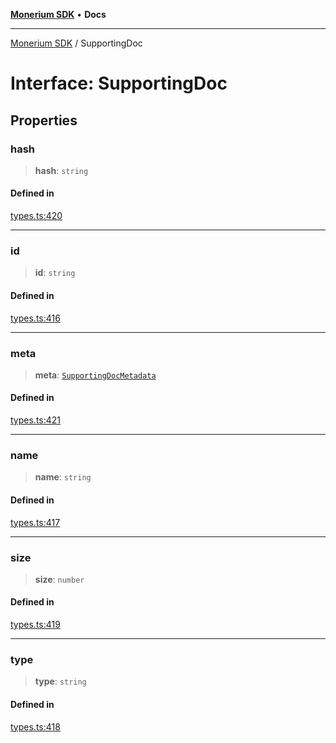[**Monerium SDK**](../README.md) • **Docs**

***

[Monerium SDK](../README.md) / SupportingDoc

# Interface: SupportingDoc

## Properties

### hash

> **hash**: `string`

#### Defined in

[types.ts:420](https://github.com/monerium/js-monorepo/blob/294e3704bc2735fba770b1d2fbba8f31f3bfa306/packages/sdk/src/types.ts#L420)

***

### id

> **id**: `string`

#### Defined in

[types.ts:416](https://github.com/monerium/js-monorepo/blob/294e3704bc2735fba770b1d2fbba8f31f3bfa306/packages/sdk/src/types.ts#L416)

***

### meta

> **meta**: [`SupportingDocMetadata`](SupportingDocMetadata.md)

#### Defined in

[types.ts:421](https://github.com/monerium/js-monorepo/blob/294e3704bc2735fba770b1d2fbba8f31f3bfa306/packages/sdk/src/types.ts#L421)

***

### name

> **name**: `string`

#### Defined in

[types.ts:417](https://github.com/monerium/js-monorepo/blob/294e3704bc2735fba770b1d2fbba8f31f3bfa306/packages/sdk/src/types.ts#L417)

***

### size

> **size**: `number`

#### Defined in

[types.ts:419](https://github.com/monerium/js-monorepo/blob/294e3704bc2735fba770b1d2fbba8f31f3bfa306/packages/sdk/src/types.ts#L419)

***

### type

> **type**: `string`

#### Defined in

[types.ts:418](https://github.com/monerium/js-monorepo/blob/294e3704bc2735fba770b1d2fbba8f31f3bfa306/packages/sdk/src/types.ts#L418)

